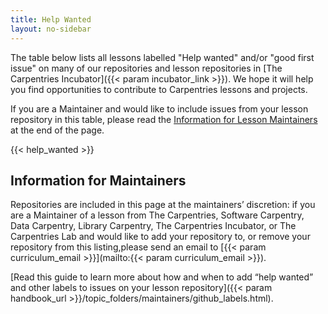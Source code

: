 ```yaml
---
title: Help Wanted
layout: no-sidebar
---
```


The table below lists all lessons labelled "Help wanted" and/or "good first issue" on many of our repositories and lesson repositories in [The Carpentries Incubator]({{< param incubator_link >}}). We hope it will help you find opportunities to contribute to Carpentries lessons and projects.

If you are a Maintainer and would like to include issues from your lesson repository in this table, please read the [Information for Lesson Maintainers](#information-for-maintainers) at the end of the page.

{{< help_wanted >}}

## Information for Maintainers

Repositories are included in this page at the maintainers’ discretion: if you are a Maintainer of a lesson from The Carpentries, Software Carpentry,
Data Carpentry, Library Carpentry, The Carpentries Incubator, or The Carpentries Lab and would like to add your repository to, or remove your repository from this listing,please send an email to [{{< param curriculum_email >}}](mailto:{{< param curriculum_email >}}).

[Read this guide to learn more about how and when to add “help wanted” and other labels to issues on your lesson repository]({{< param handbook_url >}}/topic_folders/maintainers/github_labels.html).